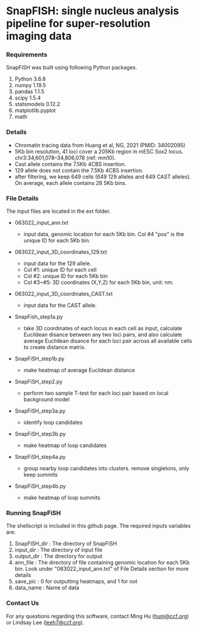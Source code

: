 # SnapFISH: single nucleus analysis pipeline for super-resolution imaging data



### Requirements
SnapFiSH was built using following Python packages.

1. Python 3.6.8
2. numpy 1.19.5
3. pandas 1.1.5
5. scipy 1.5.4
6. statsmodels 0.12.2
7. matplotlib.pyplot
8. math


### Details

- Chromatin tracing data from Huang et al, NG, 2021 (PMID: 34002095)
- 5Kb bin resolution, 41 loci cover a 205Kb region in mESC Sox2 locus. chr3:34,601,078–34,806,078 (ref: mm10).
- Cast allele contains the 7.5Kb 4CBS insertion.
- 129 allele does not contain the 7.5Kb 4CBS insertion. 
- after filtering, we keep 649 cells (649 129 alleles and 649 CAST alleles). On average, each allele contains 28 5Kb bins.

### File Details
The input files are located in the ext folder.

* 063022_input_ann.txt 
  * input data, genomic location for each 5Kb bin. Col #4 "pos" is the unique ID for each 5Kb bin.

* 063022_input_3D_coordinates_129.txt
  * input data for the 129 allele. 
  * Col #1: unique ID for each cell
  * Col #2: unique ID for each 5Kb bin
  * Col #3~#5: 3D coordinates (X,Y,Z) for each 5Kb bin, unit: nm.

* 063022_input_3D_coordinates_CAST.txt    
  * input data for the CAST allele. 

* SnapFish_step1a.py       
  * take 3D coordinates of each locus in each cell as input, calculate Eucildean disance between any two loci pairs, and also calculate average Euclidean disance for each loci pair across all available cells to create distance matrix.

* SnapFiSH_step1b.py            
  * make heatmap of average Euclidean distance

* SnapFiSH_step2.py                         
  * perform two sample T-test for each loci pair based on local background model

* SnapFiSH_step3a.py                
  * identify loop candidates

* SnapFiSH_step3b.py            
  * make heatmap of loop candidates

* SnapFiSH_step4a.py                    
  * group nearby loop candidates into clusters. remove singletons, only keep summits

* SnapFiSH_step4b.py                
  * make heatmap of loop summits

### Running SnapFiSH

The shellscript is included in this github page. The required inputs variables are:

1. SnapFISH_dir : The directory of SnapFISH
2. input_dir : The directory of input file
3. output_dir : The directory for output
4. ann_file : The directory of file containing genomic location for each 5Kb bin. Look under "063022_input_ann.txt" of File Details section for more details 
5. save_pic : 0 for outputting heatmaps, and 1 for not
6. data_name : Name of data

### Contact Us
For any questions regarding this software, contact Ming Hu (hum@ccf.org) or Lindsay Lee (leeh7@ccf.org).
